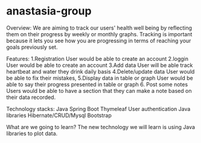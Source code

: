 # anastasia-group

Overview: 
	We are aiming to track our users' health well being by reflecting them on their progress by weekly or monthly graphs.
	Tracking is important because it lets you see how you are progressing in terms of reaching your goals previously set.

Features:
1.Registration 
User would be able to create an account
2.loggin 
User  would be able to create an account
3.Add data 
User will be able track heartbeat and water they drink daily basis
4.Delete/update data
User would be able to fix their mistakes, 
5.Display  data in table or graph 
User would be able to say their progress presented in table or graph
6. Post some notes
Users would be able to have a section that they can make a note based on their data recorded.

Technology stacks:
Java
Spring Boot
Thymeleaf
User authentication 
Java libraries 
Hibernate/CRUD/Mysql
Bootstrap


What are we going to learn?
The new technology we will learn is using Java libraries to plot data. 
